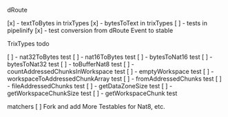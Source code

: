 
dRoute

[x] - textToBytes in trixTypes
[x] - bytesToText in trixTypes
[ ] - tests in pipelinify
[x] - test conversion from dRoute Event to stable


TrixTypes todo

[ ] - nat32ToBytes test
[ ] - nat16ToBytes test
[ ] - bytesToNat16 test
[ ] - bytesToNat32 test
[ ] - toBufferNat8 test
[ ] - countAddressedChunksInWorkspace test
[ ] - emptyWorkspace test
[ ] - workspaceToAddressedChunkArray test
[ ] - fromAddressedChunks test
[ ] - fileAddressedChunks test
[ ] - getDataZoneSize test
[ ] - getWorkspaceChunkSize test
[ ] - getWorkspaceChunk test

matchers
[ ] Fork and add More Testables for Nat8, etc.